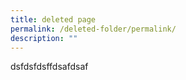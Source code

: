 ```yaml
---
title: deleted page
permalink: /deleted-folder/permalink/
description: ""
---
```

dsfdsfdsffdsafdsaf